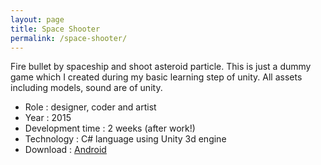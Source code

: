 ```yaml
---
layout: page
title: Space Shooter
permalink: /space-shooter/
---
```


Fire bullet by spaceship and shoot asteroid particle. This is just a dummy game which I created during my basic learning step of unity. All assets including models, sound are of unity.

  -  Role : designer, coder and artist
  -  Year : 2015
  -  Development time : 2 weeks (after work!)
  -  Technology : C# language using Unity 3d engine
  -  Download : [Android](https://dl.dropboxusercontent.com/u/47883257/Games/SpaceShooter/Space%20Shooter.apk)
